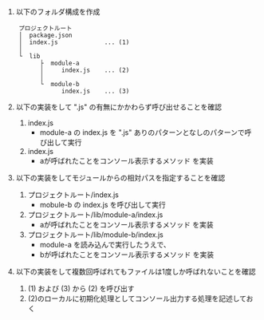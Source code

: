 1. 以下のフォルダ構成を作成
```
    プロジェクトルート
    │  package.json
    │  index.js             ... (1)
    │
    └  lib
          ├  module-a
          │     index.js    ... (2)
          │
          └  module-b
                index.js    ... (3)
```

  
2. 以下の実装をして ".js" の有無にかかわらず呼び出せることを確認
    1. index.js
        - module-a の index.js を ".js" ありのパターンとなしのパターンで呼び出して実行
    1. index.js
        - aが呼ばれたことをコンソール表示するメソッド を実装
 
3. 以下の実装をしてモジュールからの相対パスを指定することを確認
    1. プロジェクトルート/index.js
        - mobule-b の index.js を呼び出して実行
    1. プロジェクトルート/lib/module-a/index.js
        - aが呼ばれたことをコンソール表示するメソッド を実装
    1. プロジェクトルート/lib/module-b/index.js
        - module-a を読み込んで実行したうえで、
        - bが呼ばれたことをコンソール表示するメソッド を実装

4. 以下の実装をして複数回呼ばれてもファイルは1度しか呼ばれないことを確認
    1. (1) および (3) から (2) を呼び出す
    1. (2)のローカルに初期化処理としてコンソール出力する処理を記述しておく